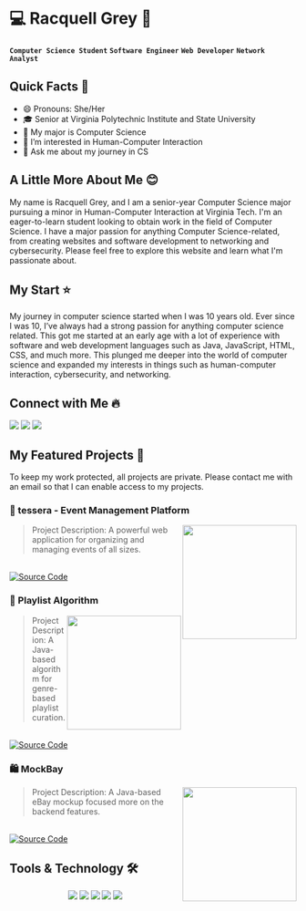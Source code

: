 # 💻 Racquell Grey 📱
**`Computer Science Student`** **`Software Engineer`** **`Web Developer`** **`Network Analyst`**

## Quick Facts 👋
- 😄 Pronouns: She/Her
- 🎓 Senior at Virginia Polytechnic Institute and State University
- 🌱 My major is Computer Science
- 🔭 I’m interested in Human-Computer Interaction
- 💬 Ask me about my journey in CS

## A Little More About Me 😊
My name is Racquell Grey, and I am a senior-year Computer Science major pursuing a minor in Human-Computer Interaction at Virginia Tech. I'm an eager-to-learn student looking to obtain work in the field of Computer Science. I have a major passion for anything Computer Science-related, from creating websites and software development to networking and cybersecurity. Please feel free to explore this website and learn what I'm passionate about.

## My Start ⭐
My journey in computer science started when I was 10 years old. Ever since I was 10, I’ve always had a strong passion for anything computer science related. This got me started at an early age with a lot of experience with software and web development languages such as Java, JavaScript, HTML, CSS, and much more. This plunged me deeper into the world of computer science and expanded my interests in things such as human-computer interaction, cybersecurity, and networking. 

## Connect with Me 🔥
<a href="https://github.com/Racquell-G">
<img src="https://img.shields.io/badge/Github-211F1F?style=flat-square&logo=GitHub&logoColor=ffffff"></a> 
<a href="https://www.linkedin.com/in/racquell-grey/">
<img src="https://img.shields.io/badge/Linkedin-0077B5?style=flat-square&logo=Linkedin&logoColor=ffffff"></a>
<a href="mailto:racquellgrey@gmail.com">
<img src="https://img.shields.io/badge/Gmail-D44638?style=flat-square&logo=gmail&logoColor=ffffff"></a>

## My Featured Projects 🚀
To keep my work protected, all projects are private. Please contact me with an email so that I can enable access to my projects.
### 🌃 tessera - Event Management Platform
> <img align="right" alt="" src="images/assignmento_.gif" height="200" />
> Project Description: A powerful web application for organizing and managing events of all sizes. 
<br>[![Source Code](https://img.shields.io/badge/Source-212121?logo=github&logoColor=ffffff)](https://github.com/Racquell-G/tessera)



### 🎼 Playlist Algorithm 
> <img align="right" alt="" src="images/assignmento_.gif" height="200" />
> Project Description: A Java-based algorithm for genre-based playlist curation.
<br>[![Source Code](https://img.shields.io/badge/Source-212121?logo=github&logoColor=ffffff)](https://github.com/Racquell-G/Playlist-Algorithm)



### 🛍️ MockBay
> <img align="right" alt="" src="images/assignmento_.gif" height="200" />
> Project Description: A Java-based eBay mockup focused more on the backend features.
<br>[![Source Code](https://img.shields.io/badge/Source-212121?logo=github&logoColor=ffffff)](https://github.com/Racquell-G)



## Tools & Technology 🛠

<div align="center">
<!-- <p align="center"></p> -->
<img src="https://img.shields.io/badge/Java-007396?style=flat-square&logo=java&logoColor=white" />
<img src="https://img.shields.io/badge/JavaScript-F7DF1E?style=flat-square&logo=javascript&logoColor=white" />
<img src="https://img.shields.io/badge/Python-FFD43B?style=flat-square&logo=python&logoColor=white"/>
<img src="https://img.shields.io/badge/Git-F05032?style=flat-square&logo=git&logoColor=white" />
<img src="https://img.shields.io/badge/Adobe_Photoshop-00aeff?style=flat-square&logo=Adobe%20photoshop&logoColor=white"/>
</div>
<!--
**Racquell-G/Racquell-G** is a ✨ _special_ ✨ repository because its `README.md` (this file) appears on your GitHub profile.

Here are some ideas to get you started:

- 🔭 I’m currently working on ...
- 🌱 I’m currently learning ...
- 👯 I’m looking to collaborate on ...
- 🤔 I’m looking for help with ...
- 💬 Ask me about ...
- 📫 How to reach me: ...
- 😄 Pronouns: ...
- ⚡ Fun fact: ...
-->



